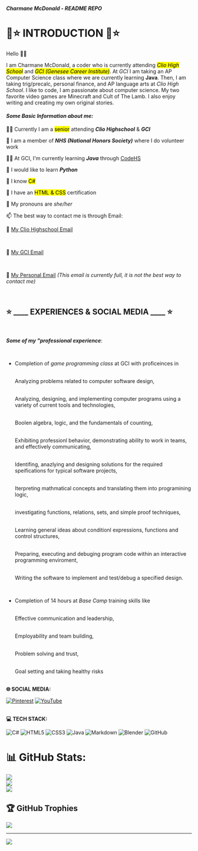##### Charmane McDonald - README REPO

# 💖⭐ **INTRODUCTION** 💖⭐ 
Hello 👋😃  
  
I am Charmane McDonald, a coder who is currently attending <mark>*Clio High School*</mark> and <mark>*GCI (Genesee Career Institute)*</mark>. At *GCI* I am taking an AP Computer Science class where we are currently learning **Java**. Then, I am taking trig/precalc, personal finance, and AP language arts at *Clio High School*. I like to code, I am passionate about computer science. My two favorite video games are Minecraft and Cult of The Lamb. I also enjoy writing and creating my own original stories.
  
#### ***Some Basic Information about me:***
  
🧑‍🎓 Currently I am a <mark>senior</mark> attending ***Clio Highschool*** & ***GCI***
  
🌟 I am a member of ***NHS (National Honors Society)*** where I do volunteer work
  
🧑‍💻 At GCI, I'm currently learning ***Java*** through [CodeHS](https://codehs.com/)
  
🐍 I would like to learn __*Python*__
  
🥳 I know <mark>C#</mark>
  
🤩 I have an <mark>HTML & CSS</mark> certification
  
💖 My pronouns are *she/her*
  
📫 The best way to contact me is through Email:
  
  🖤 [My Clio Highschool Email](013683@clioschools.net)

<br />

  🖤 [My GCI Email](gci.230826@students.geneseeisd.org)
  
<br />

  🖤 [My Personal Email](ch.mcdonald51@gmail.com) *(This email is currently full, it is not the best way to contact me)*
  
<br />

## ⭐ ____ EXPERIENCES & SOCIAL MEDIA ____ ⭐

<br /> 

__*Some of my "professional experience*__:

<br /> 

- Completion of *game programming class* at GCI with proficeinces in
  
  <br />Analyzing problems related to computer software design,
  
  <br />Analyzing, designing, and implementing computer programs using a variety of current tools and technologies,
  
  <br />Boolen algebra, logic, and the fundamentals of counting,
  
  <br />Exhibiting professionl behavior, demonstrating ability to work in teams, and effectively communicating,
  
  <br />Identifing, anazlying and designing solutions for the required speifications for typical software projects,
  
  <br />Iterpreting mathmatical concepts and translating them into programining logic,
  
  <br />investigating functions, relations, sets, and simple proof techniques,
  
  <br />Learning general ideas about conditionl expressions, functions and control structures,
  
  <br />Preparing, executing and debuging program code within an interactive programming enviroment,
  
  <br />Writing the software to implement and test/debug a specified design.

  <br /> 
  
- Completion of 14 hours at *Base Camp* training skills like

  <br />Effective communication and leadership,
  
  <br />Employability and team building,
  
  <br />Problem solving and trust,
  
  <br />Goal setting and taking healthy risks
  
<br /> __🌐 SOCIAL MEDIA:__
<br /> 

[![Pinterest](https://img.shields.io/badge/Pinterest-%23E60023.svg?logo=Pinterest&logoColor=white)](https://pinterest.com/Yell0w_Fr0gg) [![YouTube](https://img.shields.io/badge/YouTube-%23FF0000.svg?logo=YouTube&logoColor=white)]() 

<br /> __💻 TECH STACK:__
<br /> 

![C#](https://img.shields.io/badge/c%23-%23239120.svg?style=for-the-badge&logo=csharp&logoColor=white) ![HTML5](https://img.shields.io/badge/html5-%23E34F26.svg?style=for-the-badge&logo=html5&logoColor=white) ![CSS3](https://img.shields.io/badge/css3-%231572B6.svg?style=for-the-badge&logo=css3&logoColor=white) ![Java](https://img.shields.io/badge/java-%23ED8B00.svg?style=for-the-badge&logo=openjdk&logoColor=white) ![Markdown](https://img.shields.io/badge/markdown-%23000000.svg?style=for-the-badge&logo=markdown&logoColor=white) ![Blender](https://img.shields.io/badge/blender-%23F5792A.svg?style=for-the-badge&logo=blender&logoColor=white) ![GitHub](https://img.shields.io/badge/github-%23121011.svg?style=for-the-badge&logo=github&logoColor=white)
<br />
# 📊 GitHub Stats:
![](https://github-readme-stats.vercel.app/api?username=05charmane&theme=dark&hide_border=false&include_all_commits=false&count_private=false)<br/>
![](https://github-readme-streak-stats.herokuapp.com/?user=05charmane&theme=dark&hide_border=false)<br/>
![](https://github-readme-stats.vercel.app/api/top-langs/?username=05charmane&theme=dark&hide_border=false&include_all_commits=false&count_private=false&layout=compact)
<br />
## 🏆 GitHub Trophies
![](https://github-profile-trophy.vercel.app/?username=05charmane&theme=dark&no-frame=false&no-bg=true&margin-w=4)

---
[![](https://visitcount.itsvg.in/api?id=05charmane&icon=7&color=6)](https://visitcount.itsvg.in)

<!-- Proudly created with GPRM ( https://gprm.itsvg.in ) -->
